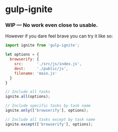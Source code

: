 # gulp-ignite

### WIP &mdash; No work even close to usable.

However if you dare feel brave you can try it like so:

```js
import ignite from 'gulp-ignite';

let options = {
  browserify: {
    src:      './src/js/index.js',
    dest:     './public/js',
    filename: 'main.js'
  }
}

// Include all tasks
ignite.all(options);

// Include specific tasks by task name
ignite.only(['browserify'], options);

// Include all tasks except by task name
ignite.except(['browserify'], options);
```

